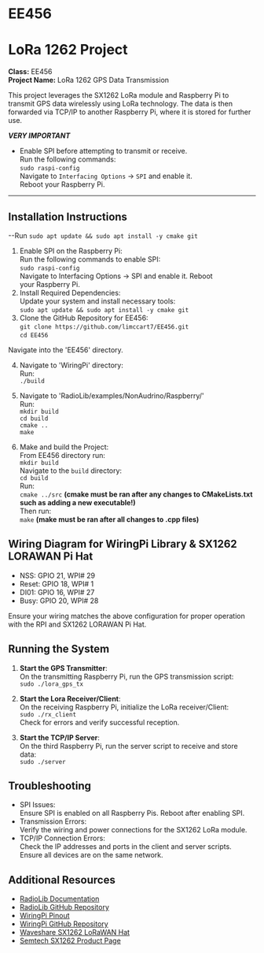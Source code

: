 # EE456  
# LoRa 1262 Project  

**Class:** EE456  
**Project Name:** LoRa 1262 GPS Data Transmission

This project leverages the SX1262 LoRa module and Raspberry Pi to transmit GPS data wirelessly using LoRa technology. The data is then forwarded via TCP/IP to another Raspberry Pi, where it is stored for further use.

***********VERY IMPORTANT***********  

- Enable SPI before attempting to transmit or receive.  
Run the following commands:  
`sudo raspi-config`  
Navigate to `Interfacing Options` -> `SPI` and enable it.  
Reboot your Raspberry Pi.  
**********************************************************  

## Installation Instructions  

--Run  `sudo apt update && sudo apt install -y cmake git`  
1. Enable SPI on the Raspberry Pi:   
   Run the following commands to enable SPI:   
   `sudo raspi-config`   
   Navigate to Interfacing Options -> SPI and enable it. Reboot   
   your Raspberry Pi.   
2. Install Required Dependencies:   
   Update your system and install necessary tools:   
   `sudo apt update && sudo apt install -y cmake git`   
3. Clone the GitHub Repository for EE456:   
`git clone https://github.com/limccart7/EE456.git`   
`cd EE456`   
  
Navigate into the 'EE456' directory.  

4. Navigate to 'WiringPi' directory:  
Run:  
`./build`  
  

5. Navigate to 'RadioLib/examples/NonAudrino/Raspberry/'  
Run:  
`mkdir build`  
`cd build`  
`cmake ..`  
`make`    

4. Make and build the Project:  
From EE456 directory run:  
`mkdir build`  
Navigate to the `build` directory:    
`cd build`  
Run:  
`cmake ../src`  **(cmake must be ran after any changes to CMakeLists.txt such as adding a new executable!)**  
Then run:  
`make` **(make must be ran after all changes to .cpp files)**  


## Wiring Diagram for WiringPi Library & SX1262 LORAWAN Pi Hat  

- NSS: GPIO 21, WPI# 29  
- Reset: GPIO 18, WPI# 1  
- DI01: GPIO 16, WPI# 27  
- Busy: GPIO 20, WPI# 28  

Ensure your wiring matches the above configuration for proper operation with the RPI and SX1262 LORAWAN Pi Hat.  

## Running the System  

1. **Start the GPS Transmitter**:  
On the transmitting Raspberry Pi, run the GPS transmission script:     
`sudo ./lora_gps_tx`  

2. **Start the Lora Receiver/Client**:  
On the receiving Raspberry Pi, initialize the LoRa receiver/Client:  
`sudo ./rx_client`  
Check for errors and verify successful reception.   

3. **Start the TCP/IP Server**:   
On the third Raspberry Pi, run the server script to receive and store data:   
`sudo ./server`   

## Troubleshooting   
- SPI Issues:   
  Ensure SPI is enabled on all Raspberry Pis. Reboot after enabling SPI.   
- Transmission Errors:   
  Verify the wiring and power connections for the SX1262 LoRa module.   
- TCP/IP Connection Errors:   
  Check the IP addresses and ports in the client and server scripts.   
  Ensure all devices are on the same network.  

## Additional Resources  

- [RadioLib Documentation](https://jgromes.github.io/RadioLib/index.html)  
- [RadioLib GitHub Repository](https://github.com/jgromes/RadioLib)  
- [WiringPi Pinout](https://pinout.xyz/pinout/wiringpi)  
- [WiringPi GitHub Repository](https://github.com/WiringPi/WiringPi)  
- [Waveshare SX1262 LoRaWAN Hat](https://www.waveshare.com/sx1262-lorawan-hat.htm)  
- [Semtech SX1262 Product Page](https://www.semtech.com/products/wireless-rf/lora-connect/sx1262)  

